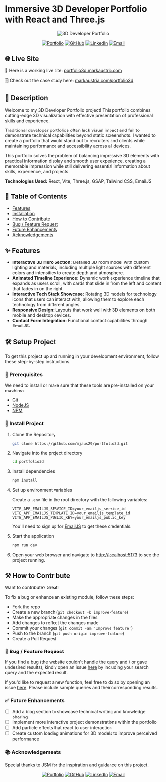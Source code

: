 # Immersive 3D Developer Portfolio with React and Three.js

<div align="center">
  <img src="https://www.markaustria.com/portfolio3d.png" alt="3D Developer Portfolio" />

[![Portfolio](https://img.shields.io/badge/Portfolio-markaustria.com-darkblue?style=flat&logo=web&logoColor=white)](https://www.markaustria.com/) [![GitHub](https://img.shields.io/badge/GitHub-mjaus29-black?style=flat&logo=github)](https://github.com/mjaus29) [![LinkedIn](https://img.shields.io/badge/LinkedIn-markaustria-blue?style=flat&logo=linkedin)](https://www.linkedin.com/in/markaustria/) [![Email](https://img.shields.io/badge/Email-austriamark.mja%40gmail.com-darkred?style=flat&logo=gmail&logoColor=white)](mailto:austriamark.mja@gmail.com)
</div>

## 🌐 Live Site

🚀 Here is a working live site: [portfolio3d.markaustria.com](https://portfolio3d.markaustria.com/)

🗒️ Check out the case study here: [markaustria.com/portfolio3d](https://www.markaustria.com/portfolio3d)

## 📝 Description

Welcome to my 3D Developer Portfolio project! This portfolio combines cutting-edge 3D visualization with effective presentation of professional skills and experience.

Traditional developer portfolios often lack visual impact and fail to demonstrate technical capabilities beyond static screenshots. I wanted to create a portfolio that would stand out to recruiters and clients while maintaining performance and accessibility across all devices.

This portfolio solves the problem of balancing impressive 3D elements with practical information display and smooth user experience, creating a memorable impression while still delivering essential information about skills, experience, and projects.

**Technologies Used:** React, Vite, Three.js, GSAP, Tailwind CSS, EmailJS

## 📖 Table of Contents

- [Features](#-features)
- [Installation](#%EF%B8%8F-setup-project)
- [How to Contribute](#%EF%B8%8F-how-to-contribute)
- [Bug / Feature Request](#-bug--feature-request)
- [Future Enhancements](#-future-enhancements)
- [Acknowledgements](#-acknowledgements)

## ✨ Features

- **Interactive 3D Hero Section:** Detailed 3D room model with custom lighting and materials, including multiple light sources with different colors and intensities to create depth and atmosphere.
- **Animated Timeline Experience:** Dynamic work experience timeline that expands as users scroll, with cards that slide in from the left and content that fades in on the right.
- **Interactive Tech Stack Showcase:** Rotating 3D models for technology icons that users can interact with, allowing them to explore each technology from different angles.
- **Responsive Design:** Layouts that work well with 3D elements on both mobile and desktop devices.
- **Contact Form Integration:** Functional contact capabilities through EmailJS.

## 🛠️ Setup Project

To get this project up and running in your development environment, follow these step-by-step instructions.

### 🍴 Prerequisites

We need to install or make sure that these tools are pre-installed on your machine:

- [Git](https://git-scm.com/downloads)
- [NodeJS](https://nodejs.org/en/download/)
- [NPM](https://docs.npmjs.com/getting-started/installing-node)

### 🚀 Install Project

1. Clone the Repository

   ```bash
   git clone https://github.com/mjaus29/portfolio3d.git
   ```

2. Navigate into the project directory

   ```bash
   cd portfolio3d
   ```

3. Install dependencies

   ```bash
   npm install
   ```

4. Set up environment variables

   Create a `.env` file in the root directory with the following variables:

   ```
   VITE_APP_EMAILJS_SERVICE_ID=your_emailjs_service_id
   VITE_APP_EMAILJS_TEMPLATE_ID=your_emailjs_template_id
   VITE_APP_EMAILJS_PUBLIC_KEY=your_emailjs_public_key
   ```

   You'll need to sign up for [EmailJS](https://www.emailjs.com/) to get these credentials.

5. Start the application

   ```bash
   npm run dev
   ```

6. Open your web browser and navigate to <a href="http://localhost:5173" target="_blank">http://localhost:5173</a> to see the project running.

## ⚒️ How to Contribute

Want to contribute? Great!

To fix a bug or enhance an existing module, follow these steps:

- Fork the repo
- Create a new branch (`git checkout -b improve-feature`)
- Make the appropriate changes in the files
- Add changes to reflect the changes made
- Commit your changes (`git commit -am 'Improve feature'`)
- Push to the branch (`git push origin improve-feature`)
- Create a Pull Request

### 📩 Bug / Feature Request

If you find a bug (the website couldn't handle the query and / or gave undesired results), kindly open an issue [here](https://github.com/mjaus29/portfolio3d/issues/new) by including your search query and the expected result.

If you'd like to request a new function, feel free to do so by opening an issue [here](https://github.com/mjaus29/portfolio3d/issues/new). Please include sample queries and their corresponding results.

### ✅ Future Enhancements

- [ ] Add a blog section to showcase technical writing and knowledge sharing
- [ ] Implement more interactive project demonstrations within the portfolio
- [ ] Add particle effects that react to user interaction
- [ ] Create custom loading animations for 3D models to improve perceived performance

### 📚 Acknowledgements

Special thanks to JSM for the inspiration and guidance on this project.

<div align="center">

[![Portfolio](https://img.shields.io/badge/Portfolio-markaustria.com-darkblue?style=flat&logo=web&logoColor=white)](https://www.markaustria.com/) [![GitHub](https://img.shields.io/badge/GitHub-mjaus29-black?style=flat&logo=github)](https://github.com/mjaus29) [![LinkedIn](https://img.shields.io/badge/LinkedIn-markaustria-blue?style=flat&logo=linkedin)](https://www.linkedin.com/in/markaustria/) [![Email](https://img.shields.io/badge/Email-austriamark.mja%40gmail.com-darkred?style=flat&logo=gmail&logoColor=white)](mailto:austriamark.mja@gmail.com)
</div>
